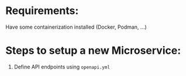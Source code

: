 # Requirements:

Have some containerization installed (Docker, Podman, ...)

# Steps to setup a new Microservice:

1) Define API endpoints using `openapi.yml`

